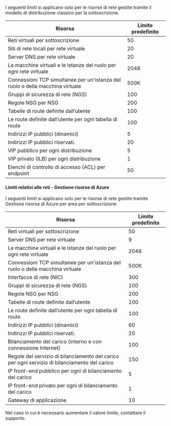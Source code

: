 I seguenti limiti si applicano solo per le risorse di rete gestite tramite il modello di distribuzione classico per la sottoscrizione.

Risorsa| Limite predefinito
--- | ---
Reti virtuali per sottoscrizione | 50
Siti di rete locali per rete virtuale | 20
Server DNS per rete virtuale | 20
Le macchine virtuali e le istanze del ruolo per ogni rete virtuale | 2048
Connessioni TCP simultanee per un'istanza del ruolo o della macchina virtuale | 500K
Gruppi di sicurezza di rete (NGS) | 100
Regole NSG per NSG | 200
Tabelle di route definite dall’utente | 100
Le route definite dall’utente per ogni tabella di route | 100
Indirizzi IP pubblici (dinamici) | 5
Indirizzi IP pubblici riservati. | 20
VIP pubblico per ogni distribuzione | 5
VIP privato (ILB) per ogni distribuzione | 1
Elenchi di controllo di accesso (ACL) per endpoint | 50


#### Limiti relativi alle reti - Gestione risorse di Azure

I seguenti limiti si applicano solo per le risorse di rete gestite tramite Gestione risorse di Azure per area per sottoscrizione.

Risorsa| Limite predefinito
--- | ---
Reti virtuali per sottoscrizione | 50
Server DNS per rete virtuale | 9
Le macchine virtuali e le istanze del ruolo per ogni rete virtuale | 2048
Connessioni TCP simultanee per un'istanza del ruolo o della macchina virtuale | 500K
Interfacce di rete (NIC) | 300
Gruppi di sicurezza di rete (NGS) | 100
Regole NSG per NSG | 200
Tabelle di route definite dall’utente | 100
Le route definite dall’utente per ogni tabella di route | 100
Indirizzi IP pubblici (dinamici) | 60
Indirizzi IP pubblici riservati. | 20
Bilanciamento del carico (interno e con connessione Internet) | 100
Regole del servizio di bilanciamento del carico per ogni servizio di bilanciamento del carico | 150
IP front-end pubblico per ogni di bilanciamento del carico | 5
IP front-end privato per ogni di bilanciamento del carico | 1
Gateway di applicazione | 10

Nel caso in cui è necessario aumentare il valore limite, contattare il supporto.

<!---HONumber=September15_HO1-->